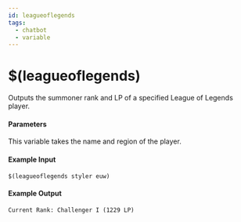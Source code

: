 ```yaml
---
id: leagueoflegends
tags:
  - chatbot
  - variable
---
```


# $(leagueoflegends)

Outputs the summoner rank and LP of a specified League of Legends player.

#### Parameters

This variable takes the name and region of the player.

#### Example Input

```
$(leagueoflegends styler euw)
```

#### Example Output

```
Current Rank: Challenger I (1229 LP)
```
